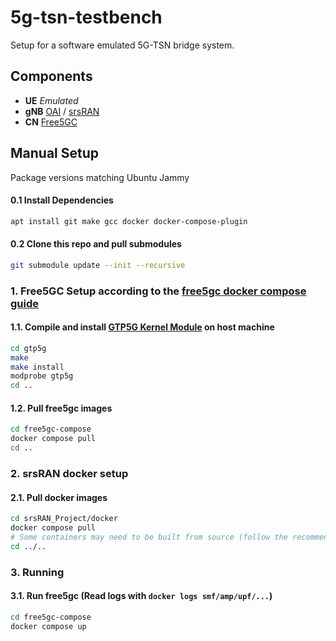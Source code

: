 # 5g-tsn-testbench

Setup for a software emulated 5G-TSN bridge system.

## Components

- **UE** *Emulated*
- **gNB** [OAI](https://gitlab.eurecom.fr/oai/openairinterface5g) / [srsRAN](https://github.com/srsran/srsran_project)
- **CN** [Free5GC](https://github.com/free5gc/free5gc)

## Manual Setup
Package versions matching Ubuntu Jammy

#### 0.1 Install Dependencies
```bash
apt install git make gcc docker docker-compose-plugin
```

#### 0.2 Clone this repo and pull submodules
```bash
git submodule update --init --recursive
```

### 1. Free5GC Setup according to the [free5gc docker compose guide](https://free5gc.org/guide/0-compose/)

#### 1.1. Compile and install [GTP5G Kernel Module](https://github.com/free5gc/gtp5g) on host machine
```bash
cd gtp5g
make
make install
modprobe gtp5g
cd ..
```

#### 1.2. Pull free5gc images 
```bash
cd free5gc-compose
docker compose pull
cd ..
```

### 2. srsRAN docker setup 

#### 2.1. Pull docker images
```bash
cd srsRAN_Project/docker
docker compose pull
# Some containers may need to be built from source (follow the recommendation in the output)
cd ../..
```

### 3. Running

#### 3.1. Run free5gc (Read logs with `docker logs smf/amp/upf/...`)
```bash
cd free5gc-compose
docker compose up
```